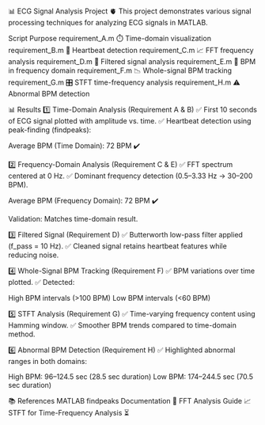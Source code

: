 📊 ECG Signal Analysis Project 🫀
This project demonstrates various signal processing techniques for analyzing ECG signals in MATLAB.

Script	Purpose
requirement_A.m	⏱️ Time-domain visualization
requirement_B.m	💓 Heartbeat detection
requirement_C.m	📈 FFT frequency analysis
requirement_D.m	🔄 Filtered signal analysis
requirement_E.m	🔢 BPM in frequency domain
requirement_F.m	📉 Whole-signal BPM tracking
requirement_G.m	🎛️ STFT time-frequency analysis
requirement_H.m	⚠️ Abnormal BPM detection

📊 Results
1️⃣ Time-Domain Analysis (Requirement A & B)
✅ First 10 seconds of ECG signal plotted with amplitude vs. time.
✅ Heartbeat detection using peak-finding (findpeaks):

Average BPM (Time Domain): 72 BPM ✔️

2️⃣ Frequency-Domain Analysis (Requirement C & E)
✅ FFT spectrum centered at 0 Hz.
✅ Dominant frequency detection (0.5–3.33 Hz → 30–200 BPM).

Average BPM (Frequency Domain): 72 BPM ✔️

Validation: Matches time-domain result.

3️⃣ Filtered Signal (Requirement D)
✅ Butterworth low-pass filter applied (f_pass = 10 Hz).
✅ Cleaned signal retains heartbeat features while reducing noise.

4️⃣ Whole-Signal BPM Tracking (Requirement F)
✅ BPM variations over time plotted.
✅ Detected:

High BPM intervals (>100 BPM)
Low BPM intervals (<60 BPM)

5️⃣ STFT Analysis (Requirement G)
✅ Time-varying frequency content using Hamming window.
✅ Smoother BPM trends compared to time-domain method.

6️⃣ Abnormal BPM Detection (Requirement H)
✅ Highlighted abnormal ranges in both domains:

High BPM: 96–124.5 sec (28.5 sec duration)
Low BPM: 174–244.5 sec (70.5 sec duration)

📚 References
MATLAB findpeaks Documentation 📄
FFT Analysis Guide 📈
STFT for Time-Frequency Analysis ⏳
